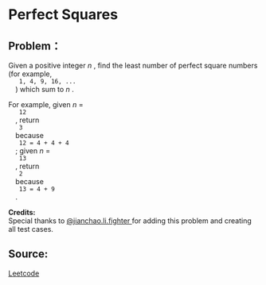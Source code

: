 # Perfect Squares

## Problem：

<div class="question-content">
 <p>
 </p>
 <p>
  Given a positive integer
  <i>
   n
  </i>
  , find the least number of perfect square numbers (for example,
  <code>
   1, 4, 9, 16, ...
  </code>
  ) which sum to
  <i>
   n
  </i>
  .
 </p>
 <p>
  For example, given
  <i>
   n
  </i>
  =
  <code>
   12
  </code>
  , return
  <code>
   3
  </code>
  because
  <code>
   12 = 4 + 4 + 4
  </code>
  ; given
  <i>
   n
  </i>
  =
  <code>
   13
  </code>
  , return
  <code>
   2
  </code>
  because
  <code>
   13 = 4 + 9
  </code>
  .
 </p>
 <p>
  <b>
   Credits:
  </b>
  <br/>
  Special thanks to
  <a href="https://leetcode.com/discuss/user/jianchao.li.fighter">
   @jianchao.li.fighter
  </a>
  for adding this problem and creating all test cases.
 </p>
</div>


## Source:
[Leetcode](https://leetcode.com/problems/perfect-squares/)
